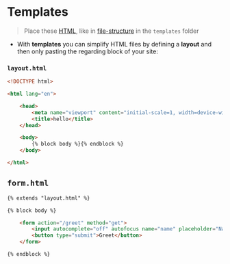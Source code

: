 # Templates

> Place these [HTML](contents-html.md), like in [file-structure](computer-science/docs/python/flask/file-structure.md) in the `templates` folder

- With **templates** you can simplify HTML files by defining a **layout** and then only pasting the regarding block of your site:

### `layout.html`

```html
<!DOCTYPE html>

<html lang="en">

    <head>
        <meta name="viewport" content="initial-scale=1, width=device-width">
        <title>hello</title>
    </head>

    <body>
        {% block body %}{% endblock %}
    </body>

</html>
```

## `form.html`

```html
{% extends "layout.html" %}

{% block body %}

    <form action="/greet" method="get">
        <input autocomplete="off" autofocus name="name" placeholder="Name" type="text">
        <button type="submit">Greet</button>
    </form>

{% endblock %}
```
